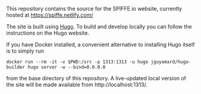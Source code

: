 This repository contains the source for the SPIFFE.io website, currently hosted at https://spiffe.netlify.com/

The site is built using [Hugo](https://gohugo.io/). To build and develop locally you can follow the instructions on the Hugo website.

If you have Docker installed, a convenient alternative to installing Hugo itself is to simply run 

 `docker run --rm -it -v $PWD:/src -p 1313:1313 -u hugo jguyomard/hugo-builder hugo server -w --bind=0.0.0.0`

from the base directory of this repository. A live-updated local version of the site will be made available from http://localhost:1313/.